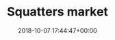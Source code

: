 ---
title:		"Squatters market"
type:		"photos"
mediatype:	"upload"
location:   "Berlin, Germany"
description: "Squatters market in Berlin, Germany. This is only open to the public for a short time."
date:		"2018-10-07 17:44:47+00:00"
album:		"experimental"
filename:		"squat-market.md"
series:		"hdr"
prominent: true
cl_public_id:		"experimental/squat-market"
cl_version:		1539716687
format:		"jpg"
bytes:		4877598
width:		2560
height:		1810
colours:
- "#756B6A"
- "#71737D"
- "#855F48"
- "#707E84"
- "#708075"
- "#3E3937"
- "#B3BCCD"
- "#726A70"
- "#B0C4D1"
- "#4C6E81"
- "#39383F"
- "#025983"
- "#BF9173"
- "#38241F"
- "#1E222E"
- "#21323A"
- "#7B484A"
- "#264025"
- "#CEBFB9"
- "#7EA9C4"
- "#74766C"
- "#373F3D"
- "#4C6D42"
- "#5B6C3B"
- "#816C48"
- "#4C5B75"
- "#032836"
- "#394223"
- "#332C1C"
- "#028FCB"
- "#1B312C"
- "#DC7683"
exposure_mode:		"Auto"
program:		"Aperture-priority AE"
aperture:		undefined
focal_length:		"24.0 mm"
iso:		"500"
shutter_speed:		undefined
metering:		"Multi-segment"
flash:		"Off, Did not fire"
white_balance:		"Manual"
colour_temp:		"-0.2"
has_crop:		"No"
orientation:		"Horizontal (normal)"
camera_model:		"NIKON D800"
lens_info:		"No lens info"
artist:		"No artist info"
x_resolution:		"72"
y_resolution:		"72"
---